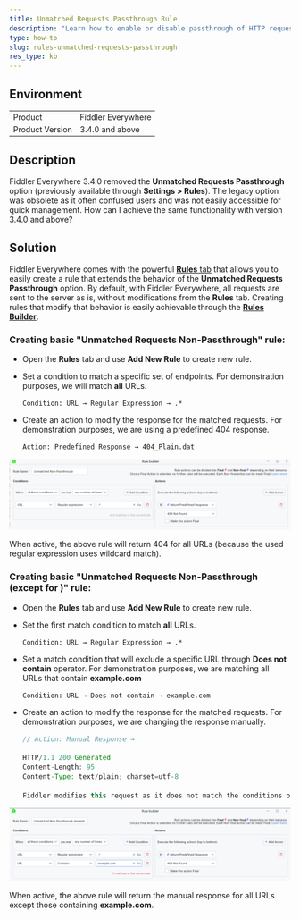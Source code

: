```yaml
---
title: Unmatched Requests Passthrough Rule
description: "Learn how to enable or disable passthrough of HTTP requests that are not matching any active rule."
type: how-to
slug: rules-unmatched-requests-passthrough
res_type: kb
---
```


## Environment

|   |   |
|---|---|
| Product   |  Fiddler Everywhere  |
| Product Version | 3.4.0 and above  |

## Description

Fiddler Everywhere 3.4.0 removed the **Unmatched Requests Passthrough** option (previously available through **Settings > Rules**). The legacy option was obsolete as it often confused users and was not easily accessible for quick management. How can I achieve the same functionality with version 3.4.0 and above?

## Solution

Fiddler Everywhere comes with the powerful [**Rules** tab](slug://modify-traffic-get-started) that allows you to easily create a rule that extends the behavior of the **Unmatched Requests Passthrough** option. By default, with Fiddler Everywhere, all requests are sent to the server as is, without modifications from the **Rules** tab. Creating rules that modify that behavior is easily achievable through the [**Rules Builder**](slug://modify-traffic-get-started#rule-builder).


### Creating basic "Unmatched Requests Non-Passthrough" rule:

- Open the **Rules** tab and use **Add New Rule** to create new rule.

- Set a condition to match a specific set of endpoints. For demonstration purposes, we will match **all** URLs.

    ```
    Condition: URL → Regular Expression → .*
    ```

- Create an action to modify the response for the matched requests. For demonstration purposes, we are using a predefined 404 response.

    ```
    Action: Predefined Response → 404_Plain.dat
    ```

![Sample rule that mimics unmatched passthrough](../images/livetraffic/rb/unmatched-non-pass.png)

When active, the above rule will return 404 for all URLs (because the used regular expression uses wildcard match).


### Creating basic "Unmatched Requests Non-Passthrough (except for <URL>)" rule:

- Open the **Rules** tab and use **Add New Rule** to create new rule.

- Set the first match condition to match **all** URLs.

    ```
    Condition: URL → Regular Expression → .*
    ```

- Set a match condition that will exclude a specific URL through **Does not contain** operator. For demonstration purposes, we are matching all URLs that contain **example.com**

    ```
    Condition: URL → Does not contain → example.com
    ```

- Create an action to modify the response for the matched requests. For demonstration purposes, we are changing the response manually.

    ```Java
    // Action: Manual Response → 
        
    HTTP/1.1 200 Generated
    Content-Length: 95
    Content-Type: text/plain; charset=utf-8

    Fiddler modifies this request as it does not match the conditions of the activated rules.
    ```

![Creating a rule that will return manual response for all requests except for..](../images/livetraffic/rb/unmatched-non-pass-except.png)

When active, the above rule will return the manual response for all URLs except those containing **example.com**.